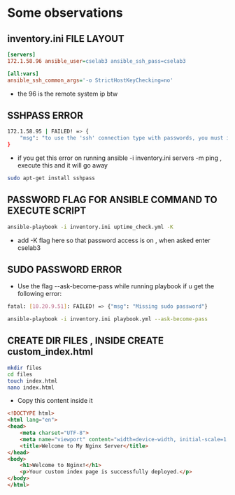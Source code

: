 # Some observations

## inventory.ini FILE LAYOUT

```ini
[servers]
172.1.58.96 ansible_user=cselab3 ansible_ssh_pass=cselab3

[all:vars]
ansible_ssh_common_args='-o StrictHostKeyChecking=no'
```

- the 96 is the remote system ip btw

## SSHPASS ERROR

```bash
172.1.58.95 | FAILED! => {
    "msg": "to use the 'ssh' connection type with passwords, you must install the sshpass program"
}
```

- if you get this error on running  ansible -i inventory.ini servers -m ping , execute this and it will go away 

```bash
sudo apt-get install sshpass
```



## PASSWORD FLAG FOR ANSIBLE COMMAND TO EXECUTE SCRIPT

```bash
ansible-playbook -i inventory.ini uptime_check.yml -K
```

- add -K flag here so that password access is on , when asked enter cselab3 

## SUDO PASSWORD ERROR

- Use the flag --ask-become-pass while running playbook if u get the following error:

```bash
fatal: [10.20.9.51]: FAILED! => {"msg": "Missing sudo password"}
```

```bash
ansible-playbook -i inventory.ini playbook.yml --ask-become-pass
```

## CREATE DIR FILES , INSIDE CREATE custom_index.html

```bash
mkdir files
cd files
touch index.html
nano index.html
```

- Copy this content inside it 

```html
<!DOCTYPE html>
<html lang="en">
<head>
    <meta charset="UTF-8">
    <meta name="viewport" content="width=device-width, initial-scale=1.0">
    <title>Welcome to My Nginx Server</title>
</head>
<body>
    <h1>Welcome to Nginx!</h1>
    <p>Your custom index page is successfully deployed.</p>
</body>
</html>
```

